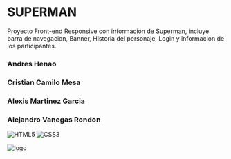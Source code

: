 # SUPERMAN

Proyecto Front-end Responsive con información de Superman, incluye barra de navegacion, Banner, Historia del personaje, Login y informacion de los participantes.


### Andres Henao
### Cristian Camilo Mesa 
### Alexis Martinez Garcia
### Alejandro Vanegas Rondon

![HTML5](https://img.shields.io/badge/html5-%23E34F26.svg?style=for-the-badge&logo=html5&logoColor=white)
![CSS3](https://img.shields.io/badge/css3-%231572B6.svg?style=for-the-badge&logo=css3&logoColor=white)

![logo](https://firebasestorage.googleapis.com/v0/b/proyecto1cesdeja.appspot.com/o/superman_.png?alt=media&token=b1e08266-3b7d-4975-af2a-e6bdf94f6b8f)
